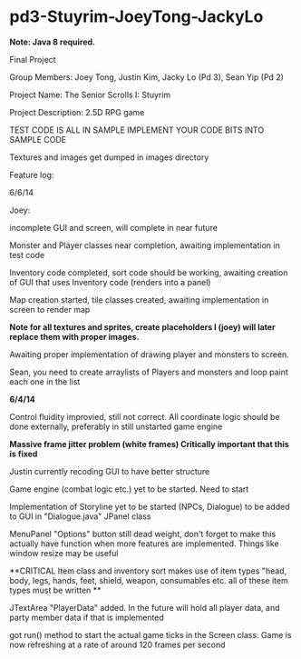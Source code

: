 pd3-Stuyrim-JoeyTong-JackyLo
============================

**Note: Java 8 required.**

Final Project

Group Members: Joey Tong, Justin Kim, Jacky Lo (Pd 3),  Sean Yip (Pd 2)

Project Name: The Senior Scrolls I: Stuyrim

Project Description: 2.5D RPG game


  
  TEST CODE IS ALL IN SAMPLE IMPLEMENT YOUR CODE BITS INTO SAMPLE CODE
  
  Textures and images get dumped in images directory 
  
  Feature log: 
  
  6/6/14 
  
  Joey:
  
  incomplete GUI and screen, will complete in near future
  
  Monster and Player classes near completion, awaiting implementation in test code
  
  Inventory code completed, sort code should be working, awaiting creation of GUI that uses Inventory code (renders into a panel) 
  
  Map creation started, tile classes created, awaiting implementation in screen to render map 
  
  **Note for all textures and sprites, create placeholders I (joey) will later replace them with proper images.**
  
  Awaiting proper implementation of drawing player and monsters to screen. 
  
  Sean, you need to create arraylists of Players and monsters and loop paint each one in the list
  
  **6/4/14**
  
  Control fluidity improvied, still not correct. All coordinate logic should be done externally, preferably in still unstarted game engine
  
  **Massive frame jitter problem (white frames) Critically important that this is fixed**
  
  Justin currently recoding GUI to have better structure
  
  Game engine (combat logic etc.) yet to be started. Need to start
  
  
  Implementation of Storyline yet to be started (NPCs, Dialogue) to be added to GUI in "Dialogue.java" JPanel class
  
  MenuPanel "Options" button still dead weight, don't forget to make this actually have function when more features are implemented. Things like window resize may be useful
  
  **CRITICAL Item class and inventory sort makes use of item types "head, body, legs, hands, feet, shield, weapon, consumables etc. all of these item types must be written **
  
  JTextArea "PlayerData" added. In the future will hold all player data, and party member data if that is implemented
  
  got run() method to start the actual game ticks in the Screen class. Game is now refreshing at a rate of around 120 frames per second
  
  

